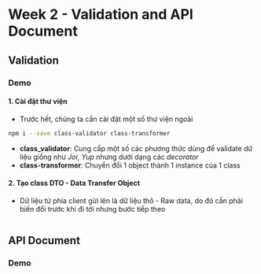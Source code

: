 # Week 2 - Validation and API Document

## Validation

### Demo

#### 1. Cài đặt thư viện

- Trước hết, chúng ta cần cài đặt một số thư viện ngoài

```bash
npm i --save class-validator class-transformer
```

- **class_validator**: Cung cấp một số các phương thức dùng để validate dữ liệu giống như _Joi_, _Yup_ nhưng dưới dạng các _decorator_
- **class-transformer**: Chuyển đổi 1 object thành 1 instance của 1 class

#### 2. Tạo class DTO - Data Transfer Object

- Dữ liệu từ phía client gửi lên là dữ liệu thô - Raw data, do đó cần phải biến đổi trước khi đi tới nhưng bước tiếp theo

```ts

```

## API Document

### Demo

